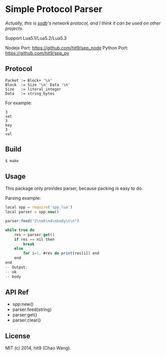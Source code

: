 Simple Protocol Parser
======================

*Actually, this is [ssdb](http://ssdb.io)'s network protocol, and I think it can
be used on other projects.*

Support Lua5.1/Lua5.2/Lua5.3

Nodejs Port: https://github.com/hit9/spp_node
Python Port: https://github.com/hit9/spp_py

Protocol
--------

```
Packet := Block+ '\n'
Block  := Size '\n' Data '\n'
Size   := literal_integer
Data   := string_bytes
```

For example:

```
3
set
3
key
3
val

```

Build
-----

```bash
$ make 
```

Usage
-----

This package only provides parser, because packing is
easy to do.


Parsing example:

```js
local spp = require('spp_lua')
local parser = spp:new()

parser:feed("2\nok\n4\nbody\n\n")

while true do
    res = parser:get()
    if res == nil then 
        break
    else
        for i=1, #res do print(res[i]) end
    end
end
-- Output:
-- ok
-- body
```

API Ref
-------

- spp:new()
- parser:feed(string)
- parser:get()
- parser:clear()

License
-------

MIT (c) 2014, hit9 (Chao Wang).
